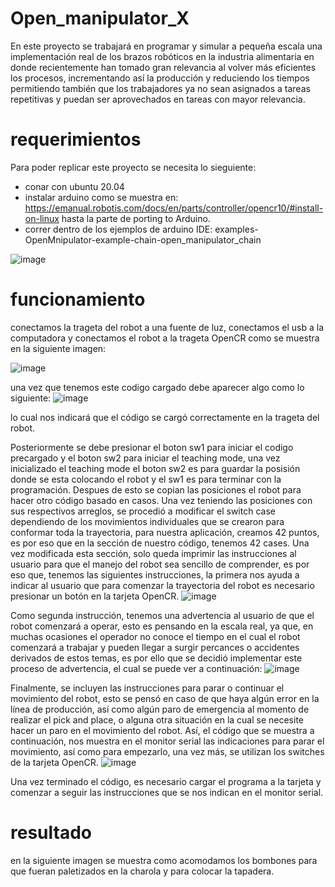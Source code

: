 # Open_manipulator_X
En este proyecto se trabajará en programar y simular a pequeña escala una implementación real de los brazos robóticos en la industria alimentaria en donde recientemente han tomado gran relevancia al volver más eficientes los procesos, incrementando así la producción y reduciendo los tiempos permitiendo también que los trabajadores ya no sean asignados a tareas repetitivas y puedan ser aprovechados en tareas con mayor relevancia.  
# requerimientos
Para poder replicar este proyecto se necesita lo sieguiente:
- conar con ubuntu 20.04
- instalar arduino como se muestra en: https://emanual.robotis.com/docs/en/parts/controller/opencr10/#install-on-linux hasta la parte de porting to Arduino.
- correr dentro de los ejemplos de arduino IDE: examples-OpenMnipulator-example-chain-open_manipulator_chain

![image](https://user-images.githubusercontent.com/99926615/166831342-cb22fd19-05ef-4bde-a473-13159d3f5eb1.png)
# funcionamiento
conectamos la trageta del robot a una fuente de luz, conectamos el usb a la computadora y conectamos el robot a la trageta OpenCR como se muestra en la siguiente imagen:

![image](https://user-images.githubusercontent.com/99926615/166833242-2f5832b0-6c9d-47a2-a4c2-a152b6f082fc.png)

una vez que tenemos este codigo cargado debe aparecer algo como lo siguiente:
![image](https://user-images.githubusercontent.com/99926615/166832047-efa71e64-f1f2-493b-826e-99862a2c0e4a.png)

lo cual nos indicará que el código se cargó correctamente en la trageta del robot.

Posteriormente se debe presionar el boton sw1 para iniciar el codigo precargado y el boton sw2 para iniciar el teaching mode, una vez inicializado el teaching mode el boton sw2 es para guardar la posisión donde se esta colocando el robot y el sw1 es para terminar con la programación.
Despues de esto se copian las posiciones el robot para hacer otro código basado en casos. Una vez teniendo las posiciones con sus respectivos arreglos, se procedió a modificar el switch case dependiendo de los movimientos individuales que se crearon para conformar toda la trayectoria, para nuestra aplicación, creamos 42 puntos, es por eso que en la sección de nuestro código, tenemos 42 cases. 
Una vez modificada esta sección, solo queda imprimir las instrucciones al usuario para que el manejo del robot sea sencillo de comprender, es por eso que, tenemos las siguientes instrucciones, la primera nos ayuda a indicar al usuario que para comenzar la trayectoria del robot es necesario presionar un botón en la tarjeta OpenCR.
![image](https://user-images.githubusercontent.com/99926615/166835798-f57b31b4-9b8b-4bad-b0da-24f6e69c7251.png)

Como segunda instrucción, tenemos una advertencia al usuario de que el robot comenzará a operar, esto es pensando en la escala real, ya que, en muchas ocasiones el operador no conoce el tiempo en el cual el robot comenzará a trabajar y pueden llegar a surgir percances o accidentes derivados de estos temas, es por ello que se decidió implementar este proceso de advertencia, el cual se puede ver a continuación:
![image](https://user-images.githubusercontent.com/99926615/166835917-79484503-c195-48af-9584-6e83b9a65f18.png)

Finalmente, se incluyen las instrucciones para parar o continuar el movimiento del robot, esto se pensó en caso de que haya algún error en la línea de producción, así como algún paro de emergencia al momento de realizar el pick and place, o alguna otra situación en la cual se necesite hacer un paro en el movimiento del robot. Así, el código que se muestra a continuación, nos muestra en el monitor serial las indicaciones para parar el movimiento, así como para empezarlo, una vez más, se utilizan los switches de la tarjeta OpenCR.
![image](https://user-images.githubusercontent.com/99926615/166836018-8b73c429-36ea-4ddf-af8e-61cc980454be.png)

Una vez terminado el código, es necesario cargar el programa a la tarjeta y comenzar a seguir las instrucciones que se nos indican en el monitor serial.
# resultado
en la siguiente imagen se muestra como acomodamos los bombones para que fueran paletizados en la charola y para colocar la tapadera.

